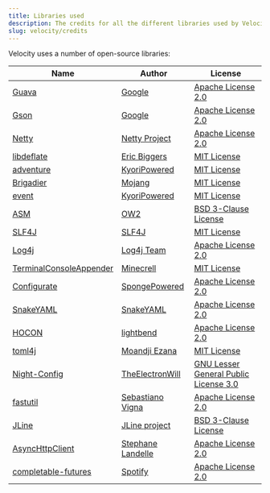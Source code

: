 ```yaml
---
title: Libraries used
description: The credits for all the different libraries used by Velocity.
slug: velocity/credits
---
```


Velocity uses a number of open-source libraries:

| Name                                                                            | Author                                                                   | License                                                                                                      |
|---------------------------------------------------------------------------------|--------------------------------------------------------------------------|--------------------------------------------------------------------------------------------------------------|
| [Guava](https://github.com/google/guava)                                        | [Google](https://github.com/google)                                      | [Apache License 2.0](https://github.com/google/guava/blob/master/LICENSE)                                    |
| [Gson](https://github.com/google/gson)                                          | [Google](https://github.com/google)                                      | [Apache License 2.0](https://github.com/google/gson/blob/master/LICENSE)                                     | 
| [Netty](https://github.com/netty/netty)                                         | [Netty Project](https://netty.io)                                        | [Apache License 2.0](https://github.com/netty/netty/blob/4.1/LICENSE.txt)                                    |
| [libdeflate](https://github.com/ebiggers/libdeflate)                            | [Eric Biggers](https://github.com/ebiggers)                              | [MIT License](https://github.com/ebiggers/libdeflate/blob/master/COPYING)                                    |
| [adventure](https://github.com/KyoriPowered/adventure)                          | [KyoriPowered](https://github.com/KyoriPowered)                          | [MIT License](https://github.com/KyoriPowered/adventure/blob/main/4/license.txt)                             |
| [Brigadier](https://github.com/Mojang/brigadier)                                | [Mojang](https://www.minecraft.net)                                      | [MIT License](https://github.com/Mojang/brigadier/blob/master/LICENSE)                                       |
| [event](https://github.com/KyoriPowered/event)                                  | [KyoriPowered](https://github.com/KyoriPowered)                          | [MIT License](https://github.com/KyoriPowered/event/blob/master/license.txt)                                 |
| [ASM](http://asm.ow2.org/)                                                      | [OW2](https://www.ow2.org/)                                              | [BSD 3-Clause License](http://asm.ow2.io/license.html)                                                       |
| [SLF4J](https://github.com/qos-ch/slf4j)                                        | [SLF4J](https://www.slf4j.org/)                                          | [MIT License](https://github.com/qos-ch/slf4j/blob/master/LICENSE.txt)                                       |
| [Log4j](https://logging.apache.org/log4j/2.x/)                                  | [Log4j Team](https://logging.apache.org/log4j/2.3.x/log4j-web/team-list) | [Apache License 2.0](https://logging.apache.org/log4j/2.12.x/license.html)                       |
| [TerminalConsoleAppender](https://github.com/Minecrell/TerminalConsoleAppender) | [Minecrell](https://github.com/Minecrell)                                | [MIT License](https://github.com/Minecrell/TerminalConsoleAppender/blob/master/LICENSE)                      |
| [Configurate](https://github.com/SpongePowered/configurate)                     | [SpongePowered](https://github.com/SpongePowered)                        | [Apache License 2.0](https://github.com/SpongePowered/configurate/blob/master/LICENSE)                       |
| [SnakeYAML](https://bitbucket.org/snakeyaml/snakeyaml)                          | [SnakeYAML](https://bitbucket.org/snakeyaml)                             | [Apache License 2.0](https://bitbucket.org/snakeyaml/snakeyaml/src/master/LICENSE.txt)                       |
| [HOCON](https://github.com/lightbend/config)                                    | [lightbend](https://github.com/lightbend)                                | [Apache License 2.0](https://github.com/lightbend/config/blob/master/LICENSE-2.0.txt)                        |
| [toml4j](https://github.com/mwanji/toml4j)                                      | [Moandji Ezana](https://github.com/mwanji)                               | [MIT License](https://github.com/mwanji/toml4j/blob/master/LICENSE)                                          |
| [Night-Config](https://github.com/TheElectronWill/night-config)                 | [TheElectronWill](https://github.com/TheElectronWill)                    | [GNU Lesser General Public License 3.0](https://github.com/TheElectronWill/night-config/blob/master/LICENSE) |
| [fastutil](http://fastutil.di.unimi.it/)                                        | [Sebastiano Vigna](http://vigna.di.unimi.it/)                            | [Apache License 2.0](https://github.com/vigna/fastutil/blob/master/LICENSE-2.0)                              |
| [JLine](https://github.com/jline/jline3/blob/master/LICENSE.txt)                | [JLine project](https://github.com/jline/jline3)                         | [BSD 3-Clause License](https://github.com/jline/jline3/blob/master/LICENSE.txt)                              |
| [AsyncHttpClient](https://github.com/AsyncHttpClient/async-http-client)         | [Stephane Landelle](https://github.com/slandelle)                        | [Apache License 2.0](https://github.com/AsyncHttpClient/async-http-client/blob/master/LICENSE.txt)           |
| [completable-futures](https://github.com/spotify/completable-futures)           | [Spotify](https://github.com/spotify)                                    | [Apache License 2.0](https://github.com/spotify/completable-futures/blob/master/LICENSE)                     |
